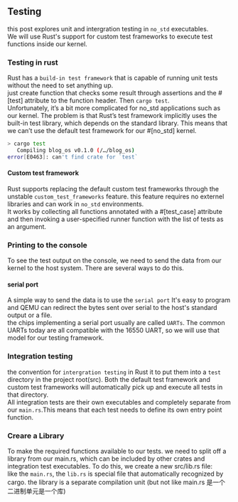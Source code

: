 ## Testing

this post explores unit and intergration testing in `no_std` executables. <br>
We will use Rust's support for custom test frameworks to execute test functions inside our kernel.

### Testing in rust
Rust has a `build-in test framework` that is capable of running unit tests without the need to set anything up.
<br>
just create function that checks some result through assertions and the #[test] attribute to the function header. Then `cargo test`.
<br>
Unfortunately, it’s a bit more complicated for no_std applications such as our kernel. The problem is that Rust’s test framework implicitly uses the built-in test library, which depends on the standard library. This means that we can’t use the default test framework for our #[no_std] kernel.

```bash
> cargo test
   Compiling blog_os v0.1.0 (/…/blog_os)
error[E0463]: can't find crate for `test`
```


#### Custom test framework
Rust supports replacing the default custom test frameworks through the unstable `custom_test_frameworks` feature. this feature requires no externel libraries and can work in `no_std` environments.
<br>
It works by collecting all functions annotated with a #[test_case] attribute and then invoking a user-specified runner function with the list of tests as an argument. 

### Printing to the console
To see the test output on the console, we need to send the data from our kernel to the host system. There are several ways to do this.
#### serial port
A simple way to send the data is to use the `serial port`
It's easy to program and QEMU can redirect the bytes sent over serial to the host's standard output or a file.
<br>
the chips implementing a serial port usually are called `UARTs`. The common UARTs today are all compatible with the 16550 UART, so we will use that model for our testing framework.


### Integration testing
the convention for `intergration testing` in Rust it to put them into a `test` directory in the project root(src).
Both the default test framework and custom test frameworks will automatically pick up and execute all tests in that directory.
<br>
All integration tests are their own executables and completely separate from our `main.rs`.This means that each test needs to define its own entry point function.

### Creare a Library
To make the required functions available to our tests. we need to split off a library from our main.rs, which can be included by other crates and integration test executables. To do this, we create a new src/lib.rs file:
<br>
like the `main.rs`, the `lib.rs` is special file that automatically recognized by cargo. the library is a separate compilation unit (but not like main.rs 是一个二进制单元是一个库)




